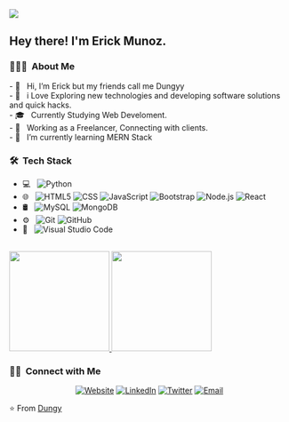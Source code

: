 <img src="http://www.simpleimageresizer.com/_uploads/photos/8a08eed2/dungy.img-removebg-preview_39.png">

<h2> Hey there! I'm Erick Munoz.</h2>

<h3> 👨🏻‍💻 &nbsp;About Me </h3>
- 👋 &nbsp; Hi, I’m Erick but my friends call me Dungyy <br>
- 🤔 &nbsp; i Love Exploring new technologies and developing software solutions and quick hacks.<br>
- 🎓 &nbsp; Currently Studying Web Develoment.<br>
- 💼 &nbsp; Working as a Freelancer, Connecting with clients.<br>
- 🌱 &nbsp; I’m currently learning MERN Stack

<h3> 🛠 &nbsp;Tech Stack</h3>

- 💻 &nbsp;
  ![Python](https://img.shields.io/badge/-Python-333333?style=flat&logo=python)
- 🌐 &nbsp;
  ![HTML5](https://img.shields.io/badge/-HTML5-333333?style=flat&logo=HTML5)
  ![CSS](https://img.shields.io/badge/-CSS-333333?style=flat&logo=CSS3&logoColor=1572B6)
  ![JavaScript](https://img.shields.io/badge/-JavaScript-333333?style=flat&logo=javascript)
  ![Bootstrap](https://img.shields.io/badge/-Bootstrap-333333?style=flat&logo=bootstrap&logoColor=563D7C)
  ![Node.js](https://img.shields.io/badge/-Node.js-333333?style=flat&logo=node.js)
  ![React](https://img.shields.io/badge/-React-333333?style=flat&logo=react)
- 🛢 &nbsp;
  ![MySQL](https://img.shields.io/badge/-MySQL-333333?style=flat&logo=mysql)
  ![MongoDB](https://img.shields.io/badge/-MongoDB-333333?style=flat&logo=mongodb)
- ⚙️ &nbsp;
  ![Git](https://img.shields.io/badge/-Git-333333?style=flat&logo=git)
  ![GitHub](https://img.shields.io/badge/-GitHub-333333?style=flat&logo=github)
- 🔧 &nbsp;
  ![Visual Studio Code](https://img.shields.io/badge/-Visual%20Studio%20Code-333333?style=flat&logo=visual-studio-code&logoColor=007ACC)

<br/>

<a href="https://github.com/dungyy">
  <img height="180em" src="https://github-readme-stats.vercel.app/api?username=dungyy&show_icons=true" />
  <img height="180em" src="https://github-readme-stats.vercel.app/api/top-langs/?username=dungyy&layout=compact" />
</a>

<br/>

<h3> 🤝🏻 &nbsp;Connect with Me </h3>

<p align="center">
<a href="http://dungy.pythonanywhere.com/"><img alt="Website" src="https://img.shields.io/badge/www.dungy.com-blue?style=flat-square&logo=google-chrome"></a>
<a href="https://www.linkedin.com/in/dungy/"><img alt="LinkedIn" src="https://img.shields.io/badge/LinkedIn-ErickMunoz-blue?style=flat-square&logo=linkedin"></a>
<a href="https://twitter.com/codewithdungy"><img alt="Twitter" src="https://img.shields.io/badge/Twitter-codewithDungy-blue?style=flat-square&logo=twitter"></a>
<a href="mailto:erickmunoz13@gmail.com"><img alt="Email" src="https://img.shields.io/badge/Email-Erickmunoz13@gmail.com-blue?style=flat-square&logo=gmail"></a>
</p>

⭐️ From [Dungy](https://github.com/Dungyy)
